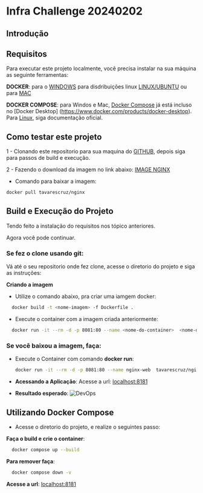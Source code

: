 # Infra Challenge 20240202

## Introdução

## Requisitos 

Para executar este projeto localmente, você precisa instalar na sua máquina as seguinte ferramentas:

**DOCKER**:  para o [WINDOWS](https://docs.docker.com/desktop/setup/install/windows-install) para disdribuições linux [LINUX/UBUNTU](https://docs.docker.com/engine/install/ubuntu) ou para [MAC](https://docs.docker.com/desktop/setup/install/mac-install)

**DOCKER COMPOSE**: para Windos e Mac, [Docker Compose](https://docs.docker.com/desktop/setup/install/mac-install) já está incluso no [Docker Desktop] (https://www.docker.com/products/docker-desktop).
Para [Linux](https://www.docker.com/products/docker-desktop), siga documentação oficial.

## Como testar este projeto

1 - Clonando este repositorio para sua maquina do [GITHUB](https://github.com/adilson-tavares/devops-test), depois siga para passos de build e execução.

2 - Fazendo o download da imagem no link abaixo:
[IMAGE NGINX](https://hub.docker.com/repository/docker/tavarescruz/nginx/tags)

- Comando para baixar a imagem: 
```bash
docker pull tavarescruz/nginx
```

## Build e Execução do Projeto
 
Tendo feito a instalação do requisitos nos tópico anteriores.

Agora você pode continuar.

### Se fez o clone usando git: 

Vá até o seu repositorio onde fez clone, acesse o diretorio do projeto e siga as instruções:

**Criando a imagem**

- Utilize o comando abaixo, pra criar uma iamgem docker:
```bash
  docker build -t <nome-imagem> -f Dockerfile . 

```

- Execute o container com a imagem criada anteriormente:

```bash
  docker run -it --rm -d -p 8081:80 --name <nome-do-container>  <nome-da-imagem>

```

### Se você baixou a imagem, faça: 

- Execute o Container com comando **docker run**:
    ```bash
    docker run -it --rm -d -p 8081:80 --name nginx-web  tavarescruz/nginx

    ```
- **Acessando a Aplicação**:
   Acesse a url: [localhost:8181](http://localhost:8181)

- **Resultado esperado**:
![DevOps](app/assests/image/visulizacao-localhost.png)


## Utilizando Docker Compose

- Acesse o diretorio do projeto, e realize o seguintes passo:

**Faça o build  e crie o container**:

```bash
  docker compose up --build 

```

**Para remover faça**:
```bash
  docker compose down -v 

```

**Acesse a url**: [localhost:8181](http://localhost:8181)